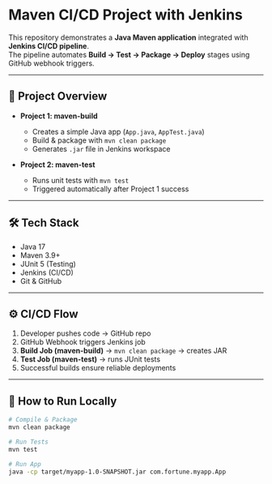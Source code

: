 # Maven CI/CD Project with Jenkins

This repository demonstrates a **Java Maven application** integrated with **Jenkins CI/CD pipeline**.  
The pipeline automates **Build → Test → Package → Deploy** stages using GitHub webhook triggers.

---

## 📌 Project Overview
- **Project 1: maven-build**  
  - Creates a simple Java app (`App.java`, `AppTest.java`)  
  - Build & package with `mvn clean package`  
  - Generates `.jar` file in Jenkins workspace  

- **Project 2: maven-test**  
  - Runs unit tests with `mvn test`  
  - Triggered automatically after Project 1 success  

---

## 🛠️ Tech Stack
- Java 17  
- Maven 3.9+  
- JUnit 5 (Testing)  
- Jenkins (CI/CD)  
- Git & GitHub  

---

## ⚙️ CI/CD Flow
1. Developer pushes code → GitHub repo  
2. GitHub Webhook triggers Jenkins job  
3. **Build Job (maven-build)** → `mvn clean package` → creates JAR  
4. **Test Job (maven-test)** → runs JUnit tests  
5. Successful builds ensure reliable deployments  

---

## 🚀 How to Run Locally
```bash
# Compile & Package
mvn clean package

# Run Tests
mvn test

# Run App
java -cp target/myapp-1.0-SNAPSHOT.jar com.fortune.myapp.App
